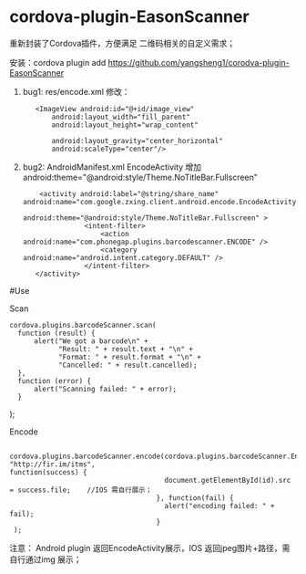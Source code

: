 # cordova-plugin-EasonScanner

重新封装了Cordova插件，方便满足 二维码相关的自定义需求；

安装：cordova plugin add https://github.com/yangsheng1/corodva-plugin-EasonScanner



1.  bug1:  res/encode.xml
           修改： 

           <ImageView android:id="@+id/image_view"
               android:layout_width="fill_parent"
               android:layout_height="wrap_content"

               android:layout_gravity="center_horizontal"
               android:scaleType="center"/>
               
               
2.  bug2: AndroidManifest.xml 
           EncodeActivity  增加 android:theme="@android:style/Theme.NoTitleBar.Fullscreen"

            <activity android:label="@string/share_name" android:name="com.google.zxing.client.android.encode.EncodeActivity"
                  android:theme="@android:style/Theme.NoTitleBar.Fullscreen" >
                       <intent-filter>
                           <action android:name="com.phonegap.plugins.barcodescanner.ENCODE" />
                           <category android:name="android.intent.category.DEFAULT" />
                       </intent-filter>
           </activity>

#Use

Scan  

    cordova.plugins.barcodeScanner.scan(
      function (result) {
          alert("We got a barcode\n" +
                "Result: " + result.text + "\n" +
                "Format: " + result.format + "\n" +
                "Cancelled: " + result.cancelled);
      }, 
      function (error) {
          alert("Scanning failed: " + error);
      }
   );

Encode



     cordova.plugins.barcodeScanner.encode(cordova.plugins.barcodeScanner.Encode.TEXT_TYPE, "http://fir.im/itms",                                                          function(success) {
                                          document.getElementById(id).src = success.file;    //IOS 需自行展示；
                                        }, function(fail) {
                                          alert("encoding failed: " + fail);
                                        }
     );
     
     
   注意：  Android plugin 返回EncodeActivity展示，IOS  返回jpeg图片+路径，需自行通过img 展示；
